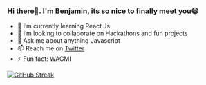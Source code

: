 ### Hi there👋. I'm Benjamin, its so nice to finally meet you😄
- 🌱 I’m currently learning React Js
- 👯 I’m looking to collaborate on Hackathons and fun projects
- 💬 Ask me about anything Javascript
- 📫 Reach me on [Twitter](https://twitter.com/benjamin__Codes?t=rOs7lrTKdOsMXxJr2lWZ2A&s=09)
- ⚡ Fun fact: WAGMI

<!--START_SECTION:activity-->
<!--END_SECTION:activity-->
[![GitHub Streak](https://streak-stats.demolab.com?user=Ljr777&date_format=M%20j%5B%2C%20Y%5D)](https://git.io/streak-stats)

<!--
**Ljr777/Ljr777** is a ✨ _special_ ✨ repository because its `README.md` (this file) appears on your GitHub profile.

Here are some ideas to get you started:

-->
